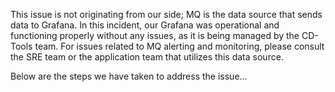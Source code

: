 This issue is not originating from our side; MQ is the data source that sends data to Grafana. In this incident, our Grafana was operational and functioning properly without any issues, as it is being managed by the CD-Tools team. For issues related to MQ alerting and monitoring, please consult the SRE team or the application team that utilizes this data source.

Below are the steps we have taken to address the issue...
